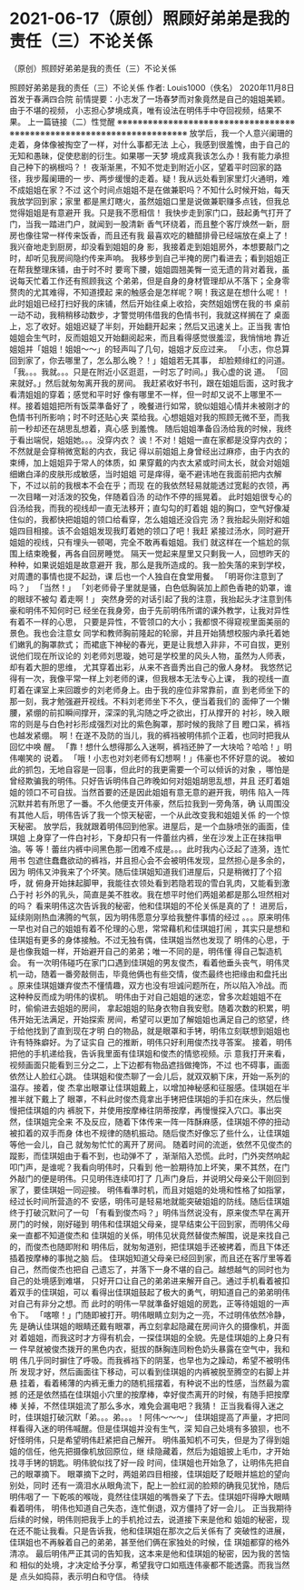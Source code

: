 # 2021-06-17（原创）照顾好弟弟是我的责任（三）不论关係



（原创）照顾好弟弟是我的责任（三）不论关係



照顾好弟弟是我的责任（三）不论关係 作者: Louis1000（佚名） 2020年11月8日首发于春满四合院
前情提要：小志发了一场春梦而对象竟然是自己的姐姐美颖。由于不堪的视频， 小志担心梦境成真，唯有设法在明伟手中夺回视频，结果不果。
上一篇链接（二）性觉醒
※※※※※※※※※※※※※※※※※※※※※※※※※※※※※※※※※※※ ※※※※※※※※※※※※※※※※※※※※※※※※※※※※※※※※※※※
放学后，我一个人意兴阑珊的走着，身体像被掏空了一样，对什么事都无法 上心，我感到很羞愧，由于自己的无知和愚昧，促使悲剧的衍生。如果哪一天梦 境成真我该怎么办！我有能力承担自己种下的祸根吗？！
夜渐渐黑，不知不觉走到附近小区，望着平时回家的路径，我步履阑珊的一 步、两步缓慢的走着。疑！我从远处看到家里灯火通明，难不成姐姐在家？不过 这个时间点姐姐不是在做兼职吗？不知什么时候开始，每天我放学回到家；家里 都是黑灯瞎火，虽然姐姐口里是说做兼职赚多点钱，但我总觉得姐姐是有意避开 我。只是我不愿相信！
我快步走到家门口，鼓起勇气打开了门，当我一踏进门户，就闻到一股清新 香气环绕着，而且整个客厅焕然一新，厨房也像往常一样传来饭香，而且还有我 最喜欢吃的糖醋排骨已经端放在桌上了！我兴奋地走到厨房，却没看到姐姐的身 影，我接着走到姐姐房外，本想要敲门之时，却听见我房间隐约传来声响。
我移步到自己半掩的房门看进去；看到姐姐正在帮我整理床铺，由于时不时 要弯下腰，姐姐圆翘美臀一览无遗的背对着我，虽说每天忙着工作还有照顾我这 个弟弟，但是自身的身材管理却从不落下；全身零赘肉的尤其难得，不知道摸起 来的触感会是怎样呢？啊！我这是在想什么呢！！
此时姐姐已经打扫好我的床铺，然后开始往桌上收拾，突然姐姐愣在我的书 桌前一动不动，我稍稍移动数步，才警觉明伟借我的色情书刊，我就这样搁在了 桌面上，忘了收好。姐姐迟疑了半刻，开始翻开起来；然后又迅速关上。正当我 害怕姐姐会生气时，反而姐姐又开始翻阅起来，而且看得感觉很羞涩，我悄悄地 靠近姐姐并「姐姐！姐姐～～」的轻声叫了几句，姐姐才反应过来。
「小志，你总算回到家了，你去哪里了，怎么那么晚？！」姐姐若无其事， 却脸颊绯红的问道。
「我。。。我就。。。只是在附近小区逛逛，一时忘了时间。」我心虚的说 道。
「回来就好。」然后就匆匆离开我的房间。
我赶紧收好书刊，跟在姐姐后面，这时我才看清姐姐的穿着；感觉和平时好 像有哪里不一样，但一时却又说不上哪里不一样。接着姐姐把所有饭菜準备好了 ，晚餐进行如常，貌似姐姐心情并未被刚才的色情书刊所影响；时不时还贴心夹 菜给我。心想姐姐对我的照顾无微不至，而我前一秒却还在胡思乱想着，真心感 到羞愧。
随后姐姐準备舀汤给我的时候，我终于看出端倪，姐姐她。。。没穿内衣？ 诶！不对！姐姐一直在家都是没穿内衣的；不然就是会穿稍微宽鬆的内衣，我记 得以前姐姐上身曾经出过麻疹，由于内衣的束缚，加上姐姐异于常人的体质，如 果穿戴的内衣太紧或时间太长，就会对姐姐细嫩白泽的皮肤形成敏感，当时姐姐 可是痒得，毫不避讳地在我面前把内衣解下，不过以前的我根本不会在乎；而现 在的我依然轻易就能透过宽鬆的衣领，再一次目睹一对活泼的狡兔，伴随着舀汤 的动作不停的摇晃着。
此时姐姐很专心的舀汤给我，而我的视线却一直无法移开；直勾勾的盯着姐 姐的胸口，空气好像凝住似的，我都快把姐姐的领口给看穿，怎么姐姐还没舀完 汤？我抬起头刚好和姐姐四目相接。该不会姐姐发现我盯着她的领口了吧！我赶 紧接过汤水，同时避开姐姐的视线，只有埋头一顿喝，完全不敢再看姐姐。我们 就这样在一个尴尬的氛围上结束晚餐，再各自回房睡觉。
隔天一觉起来屋里又只剩我一人，回想昨天的种种，如果说姐姐是故意避开 我，那么是我所造成的。我一脸失落的来到学校，对周遭的事情也提不起劲，课 后也一个人独自在食堂用餐。
「明哥你注意到了吗？」
「当然！」
「刘老师骨子里就是骚，白色低胸装加上颜色香艳的奶罩，谁的眼球不被勾 着走啊！」
突然身旁的对话引起了我的注意，我抬起头才注意到伟豪和明伟不知何时已 经坐在我身旁，由于先前明伟所谓的课外教学，让我对异性有着不一样的心思， 只要是异性，不管领口的大小；我都恨不得窥视里面美丽的景色。我也会注意女 同学和教师胸前隆起的轮廓，并且开始猜想校服内承托着她们嫩乳的胸罩款式； 而裙底下神秘的春光，更是让我想入非非，不可自拔，更别说他们现在所议论的 刘老师刘思璇，她可是学校里的风头人物，虽然为人师表，却有着大胆的思维， 尤其穿着出彩，从来不吝啬秀出自己的傲人身材。
我悠然记得有一次，我像平常一样上刘老师的课，但我根本无法专心上课， 我的视线一直盯着在课室上来回踱步的刘老师身上。由于我的座位非常靠前，直 到老师坐下的那一刻，我才勉强避开视线。不料刘老师坐下不久，便当着我们的 面伸了一个懒腰，紧绷的前扣瞬间撑开，深深的乳沟随之呼之欲出，打从撑开的 衬衫，映入眼帘的则是与白色衬衫形成强烈对比的紫色胸罩，那时候的我除了目 瞪口呆，裤裆也越发紧绷。
啊！在遂不及防的当儿，我的裤裆被明伟抓个正着，也同时把我从回忆中唤 醒。
「靠！想什么想得那么入迷啊，裤裆还肿了一大块哈？哈哈！」明伟嘲笑的 说着。
「哦！小志也对刘老师有幻想啊！」伟豪也不怀好意的说。
被如此的抓包，无地自容是一回事，但此时的我更需要一个可以倾诉的对象 ，哪怕是曾经欺骗我的明伟。只好告诉明伟自己昨晚如何对姐姐胡思乱想，并且 还盯着姐姐的领口不可自拔。当然首要的还是因此姐姐有意无意的避开我，明伟 陷入一阵沉默并若有所思了一番。不久他便支开伟豪，然后拉我到一旁角落，确 认周围没有其他人后，明伟告诉了我一个惊天秘密，一个从此改变我和姐姐关係 的一个惊天秘密。
放学后，我就跟着明伟回到他家。进屋后，是一个血脉喷张的画面，佳琪姐 上身穿了一件白衬衫，下身却只有一件蕾丝内裤，坐在沙发上正在抹指甲油。等 等！蕾丝内裤中间黑色那一团难不成是。。。此时我内心泛起了涟漪，连忙用书 包遮住蠢蠢欲动的裤裆，并且担心会不会被明伟发现，显然担心是多余的，因为 明伟又沖我来了个坏笑。随后佳琪姐知道我们进屋后，只是稍微打了个招呼，就 俯身开始抹起脚甲，我能往衣领处看到若隐若现的雪白乳肉，又能看到激凸于衬 衫外的乳头，简直是美不胜收。我在想平时他们两姐弟都是那么坦然相对的吗？ 看来明伟这次告诉我的秘密，他和佳琪姐的不伦关係是真的了！
进房后，延续刚刚热血沸腾的气氛，因为明伟愿意分享给我整件事情的经过 。。。原来明伟一早也对自己的姐姐有着不伦理的心思，常常藉机和佳琪姐打闹 ，其实只是想和佳琪姐有更多的身体接触。不过无独有偶，佳琪姐当然也发现了 明伟的心思，于是也像我姐一样，开始避开自己的弟弟；唯一不同的是，明伟懂 得自己製造机会。
有一次明伟碰巧在家门口遇到佳琪姐的男友俊杰，看着他垂头丧气，明伟灵 机一动，随着一番旁敲侧击，毕竟他俩也有些交情，俊杰最终也把缘由和盘托出 。原来佳琪姐嫌弃俊杰不懂情趣，双方也没有坦诚问题所在，所以陷入冷战。而 这种种反而成为明伟的锲机。
明伟由于对自己姐姐的迷恋，曾多次趁姐姐不在时，偷偷进去姐姐的房间， 拿起姐姐的贴身衣物自我安慰。随着次数的积累，明伟开始无法满足，开始探索 房间，希望可以更加了解姐姐也满足自己的慾望，终于给他找到了直到现在才明 白的物品，就是眼罩和手铐，明伟立刻联想到姐姐也许有特殊癖好。为了证实自 己的推断，明伟只好利用俊杰找寻答案。
接着，明伟把他的手机递给我，告诉我里面有佳琪姐和俊杰的情慾视频。示 意我打开来看，视频画面只能看到三分之二，上下边都有物品遮挡做掩饰，不过 也不碍事，画面依然让人脸红心跳。
佳琪姐和俊杰聊了一会儿后，就双双躺下床，开始一系列的温存。接着，俊 杰拿出眼罩让佳琪姐戴上，以增加神秘感和征服感。佳琪姐在半推半就下戴上了 眼罩，不料此时俊杰竟拿出手铐把佳琪姐的手扣在床头，然后慢慢把佳琪姐的内 裤脱下，并使用按摩棒往阴蒂按摩，再慢慢探入穴口。事出突然，佳琪姐完全来 不及反应，随着下体传来一阵一阵酥麻感，佳琪姐不停的扭动被扣着的双手而身 体也不规律的随机振动。随后俊杰好像忘了些什么，让佳琪姐等他一会儿，自己 就匆匆忙忙的离开了房间。
随着时间的流逝，依然不见俊杰的蹤影，而佳琪姐由于看不到，也动弹不了 ，渐渐陷入恐慌。此时，门外突然响起叩门声，是谁呢？我看向明伟时，只看到 他一脸期待加上坏笑，果不其然，在门外敲门的便是明伟。只见明伟连续叩打了 几声门身后，并说明父母亲公干刚回到家了，要佳琪姐一同迎接。
明伟看準时机，而且对姐姐的处境和性格了如指掌，经过长时间所营造的不 安感，明伟可是轻易地就能突破姐姐的防线。随后佳琪姐终于打破沉默问了一句 「有看到俊杰吗？」明伟当然说没有，原来俊杰早在离开房门的时候，刚好碰到 明伟和佳琪姐父母亲，提早结束公干回到家，而明伟父母亲一直都不知道俊杰和 佳琪姐的关係，明伟见状竟然替俊杰解围，说是来找自己的，而俊杰也随即附和 明伟后，就匆匆道别，把佳琪姐手还被拷着，而且下体还插着按摩棒的事抛之脑 后。
佳琪姐知道父母亲已经回到家，而且还在客厅里等着自己，然而俊杰也把自 己遗忘了，并落下一身不堪的自己。越想越气的同时也为自己的处境感到难堪， 只好开口让自己的弟弟进来解开自己。通过手机看着被扣着双手的佳琪姐，可以 看得出佳琪姐鼓起了极大的勇气，明知道自己的弟弟明伟对自己有非分之想。而 此时的明伟一早就準备好姐姐的房匙，正等待姐姐的一声令下。
「喀嚓！」门随即被打开。明伟眼睛立刻为之一亮，不过明伟依然冷静，先 是确认佳琪姐的眼睛还戴有眼罩，再立刻拿起隐藏在房间许久的摄像机，并面对 着姐姐，而我这时才方得有机会，一探佳琪姐的全貌。先是佳琪姐的上身只有一 件早就被俊杰拨开的黑色内衣，挺拔的酥胸连同粉色奶头暴露在空气中，我和明 伟几乎同时摒住了呼吸。而我裤裆下的阴茎，也早也为之躁动，希望不被明伟所 发现才好，然后画面往下移动，可以看到佳琪姐的内裤被脱至腾空的右脚上并悬 挂着，看着稀薄的内裤无重力的随机摇摆着，有种说不出的性感，当然最为震撼 的还是依然插在佳琪姐小穴里的按摩棒，幸好俊杰离开的时候，有随手把按摩棒 关掉，不然佳琪姐流了那么多水，难免会漏电吧？我猜！
正当我看得入迷之时，佳琪姐打破沉默「弟。。。弟。。。！阿伟～～～」 佳琪姐提高了声量，才把同样看得入迷的明伟喊醒。但是佳琪姐并没有生气，深 知自己处境有多狼狈，也不好怪明伟，只是希望明伟赶紧把自己解开。
明伟虽知机不可失，但是为了得到姐姐的信任，他先把摄像机放回原位，继 续隐藏着，然后为姐姐披上毛巾，才开始找寻手铐的钥匙。明伟貌似找了好一段 时间，佳琪姐也开始急了，让明伟先把自己的眼罩摘下。
眼罩摘下之时，两姐弟四目相接，佳琪姐眨了眨眼并尴尬的望向别处，同时 还有一滴泪水从眼角流下，配上一脸红润的脸颊的确我见犹怜，随后明伟咽了一 下乾咳的喉咙，竟然往佳琪姐的嘴唇亲了下去。佳琪姐吓得睁大眼睛看着明伟， 明伟也知道自己失态，连忙倒退，双方僵持了好一会儿。
正当我期待后续的时候，明伟则把我手上的手机抢过去，说道接下来是他和 姐姐的秘密，现在还不能让我看。只是告诉我，他和佳琪姐在那次之后关係有了 突破性的进展，佳琪姐也不再躲着自己的弟弟，甚至他们俩在家独处的时候，佳 琪姐都穿的格外清凉。
最后明伟严正其词的告知我，这本来是他和佳琪姐的秘密，因为我的苦恼和 相似的处境，才决定给予分享，希望我守口如瓶连伟豪都不能透露。而我当然是 点头如捣蒜，表示明白和守信。
待续



